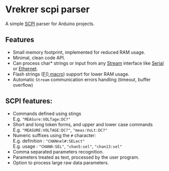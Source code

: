 # Vrekrer scpi parser
A simple [SCPI](https://en.wikipedia.org/wiki/Standard_Commands_for_Programmable_Instruments) parser for Arduino projects.

## Features
- Small memory footprint, implemented for reduced RAM usage.
- Minimal, clean code API.
- Can process char* strings or input from any [Stream](https://www.arduino.cc/reference/en/language/functions/communication/stream/) interface like [Serial](https://www.arduino.cc/reference/en/language/functions/communication/serial) or [Ethernet](https://www.arduino.cc/en/Reference/Ethernet).
- Flash strings ([F() macro](https://www.arduino.cc/reference/en/language/variables/utilities/progmem/#_the_f_macro)) support for lower RAM usage.
- Automatic `Stream` communication errors handling (timeout, buffer overflow)


## SCPI features:
 - Commands defined using stings  
   E.g. `"MEASure:VOLTage:DC?"`
 - Short and long token forms, and upper and lower case commands  
   E.g. `"MEASURE:VOLTAGE:DC?"`, `"meas:VoLt:DC?"`
 - Numeric suffixes using the `#` character:  
   E.g. definition : `"CHANnel#:SELect"`  
   E.g. usage : `"CHAN0:SEL"`, `"chan5:sel"`, `"chan13:sel"`
 - Comma separated parameters recognition.
 - Parameters treated as text, processed by the user program.
 - Option to process large raw data parameters.